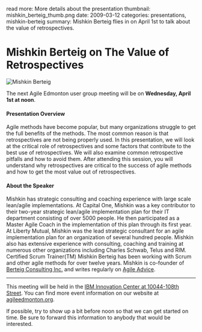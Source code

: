 read more: More details about the presentation
thumbnail: mishkin_berteig_thumb.png
date: 2009-03-12
categories: presentations, mishkin-berteig
summary: Mishkin Berteig flies in on April 1st to talk about the value of retrospectives.

#  Mishkin Berteig on The Value of Retrospectives

![Mishkin Berteig](/attachments/mishkin_berteig_resized.jpg)

The next Agile Edmonton user group meeting will be on **Wednesday, April 1st at noon**.

#### Presentation Overview

Agile methods have become popular, but many organizations struggle to get the full benefits of the methods.  The most common reason is that retrospectives are not being properly used.  In this presentation, we will look at the critical role of retrospectives and some factors that contribute to the best use of retrospectives.  We will also examine common retrospective pitfalls and how to avoid them.  After attending this session, you will understand why retrospectives are critical to the success of agile methods and how to get the most value out of retrospectives.

#### About the Speaker

Mishkin has strategic consulting and coaching experience with large scale lean/agile implementations.  At Capital One, Mishkin was a key contributor to their two-year strategic lean/agile implementation plan for their IT department consisting of over 5000 people.  He then participated as a Master Agile Coach in the implementation of this plan through its first year.  At Liberty Mutual, Mishkin was the lead strategic consultant for an agile implementation plan for an organization of several hundred people.  Mishkin also has extensive experience with consulting, coaching and training at numerous other organizations including Charles Schwab, Telus and RIM.  Certified Scrum Trainer(TM) Mishkin Berteig has been working with Scrum and other agile methods for over twelve years.  Mishkin is co-founder of [Berteig Consulting Inc.](http://www.berteigconsulting.com) and writes regularly on [Agile Advice](http://www.agileadvice.com).

---

This meeting will be held in the [IBM Innovation Center at 10044-108th Street](http://maps.google.ca/maps?hl=en&safe=off&q=10044-108th+Street,edmonton,ab&ie=UTF8&hq=&hnear=10044+108+St+NW,+Edmonton,+Division+No.+11,+Alberta+T5J+3S7&gl=ca&ei=cJ9ZTLmPKNntnQev7_mxCQ&ved=0CBUQ8gEwAA&t=h&z=16). You can find more event information on our website at [agileedmonton.org](http://agileedmonton.org).

If possible, try to show up a bit before noon so that we can get started on time. Be sure to forward this information to anybody that would be interested.

